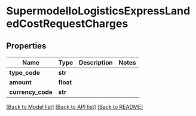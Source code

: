 # SupermodelIoLogisticsExpressLandedCostRequestCharges

## Properties
Name | Type | Description | Notes
------------ | ------------- | ------------- | -------------
**type_code** | **str** |  | 
**amount** | **float** |  | 
**currency_code** | **str** |  | 

[[Back to Model list]](../README.md#documentation-for-models) [[Back to API list]](../README.md#documentation-for-api-endpoints) [[Back to README]](../README.md)

